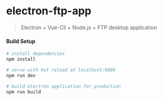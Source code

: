 # electron-ftp-app

> Electron + Vue-Cli + Node.js + FTP desktop application

#### Build Setup

``` bash
# install dependencies
npm install

# serve with hot reload at localhost:9080
npm run dev

# build electron application for production
npm run build

```
